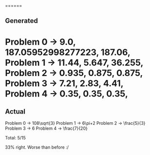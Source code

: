 ======
## Generated
 Problem 0 -> 9.0, 187.05952998277223, 187.06, 
Problem 1 -> 11.44, 5.647, 36.255, 
Problem 2 -> 0.935, 0.875, 0.875, 
Problem 3 -> 7.21, 2.83, 4.41, 
Problem 4 -> 0.35, 0.35, 0.35,  
======
## Actual
 Problem 0 -> 108\sqrt{3}
Problem 1 -> 6\pi+2
Problem 2 -> \frac{5}{3}
Problem 3 -> 6
Problem 4 -> \frac{7}{20} 

Total: 5/15

33% right. Worse than before :/

